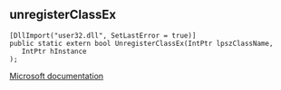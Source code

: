 ## unregisterClassEx

```
[DllImport("user32.dll", SetLastError = true)]
public static extern bool UnregisterClassEx(IntPtr lpszClassName,
   IntPtr hInstance
);
```

[Microsoft documentation](https://docs.microsoft.com/en-us/windows/win32/api/winuser/nf-winuser-unregisterclassex)
